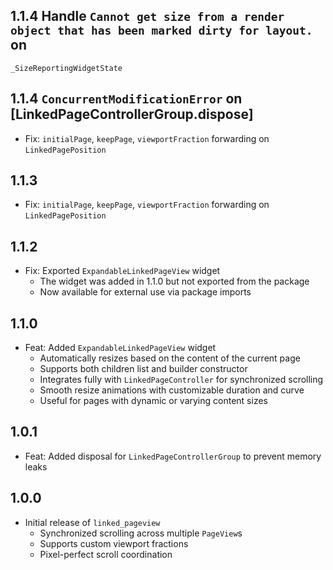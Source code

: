 ## 1.1.4 Handle ``Cannot get size from a render object that has been marked dirty for layout.`` on
`_SizeReportingWidgetState`

## 1.1.4 ``ConcurrentModificationError`` on [LinkedPageControllerGroup.dispose]

* Fix: ``initialPage``, ``keepPage``, ``viewportFraction`` forwarding on `LinkedPagePosition`

## 1.1.3

* Fix: ``initialPage``, ``keepPage``, ``viewportFraction`` forwarding on `LinkedPagePosition`

## 1.1.2

* Fix: Exported `ExpandableLinkedPageView` widget
    - The widget was added in 1.1.0 but not exported from the package
    - Now available for external use via package imports

## 1.1.0

* Feat: Added `ExpandableLinkedPageView` widget
    - Automatically resizes based on the content of the current page
    - Supports both children list and builder constructor
    - Integrates fully with `LinkedPageController` for synchronized scrolling
    - Smooth resize animations with customizable duration and curve
    - Useful for pages with dynamic or varying content sizes

## 1.0.1

* Feat: Added disposal for `LinkedPageControllerGroup` to prevent memory leaks

## 1.0.0

* Initial release of `linked_pageview`
    - Synchronized scrolling across multiple `PageView`s
    - Supports custom viewport fractions
    - Pixel-perfect scroll coordination

